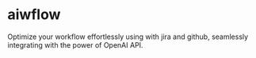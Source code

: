 # aiwflow
Optimize your workflow effortlessly using with jira and github, seamlessly integrating with the power of OpenAI API.
